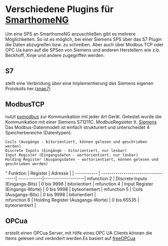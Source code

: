 # Verschiedene Plugins für [SmarthomeNG](https://www.smarthomeng.de/)


Um eine SPS an SmarthomeNG anzuschließen gibt es mehrere Möglichkeiten. So ist es möglich, bei einer Siemens SPS über das S7 Plugin die Daten abzugreifen bzw. zu schreiben. Aber auch über Modbus TCP oder OPC Ua kann auf die SPSen von Siemens und anderen Herstellern wie z.b. Beckhoff, Xinje und andere zugegriffen werden.

## S7
stellt eine Verbindung über eine Implementierung des Siemens eigenen Protokolls her.([snap7](http://snap7.sourceforge.net/))

## ModbusTCP 
nutzt [pymodbus](https://pymodbus.readthedocs.io/en/latest/readme.html) zur Kommunikation mit jeder Art Gerät.
Getestet wurde die Kommunikation mit einer Siemens S71211C. ModbusRegsieter lt. [Siemens](https://support.industry.siemens.com/cs/document/100633819/wie-werden-bei-einem-modbus-tcp-datenaustausch-die-speicherbereiche-in-der-simatic-s7-1200-s7-1500-und-im-modbus-ger%C3%A4t-adressiert-?dti=0&lc=de-WW)
Das Modbus-Datenmodell ist einfach strukturiert und unterscheidet 4 Speicherbereiche (Datentypen):

    Coils (Ausgänge - bitorientiert, können gelesen und geschrieben werden)
    Discrete Inputs (Eingänge - bitorientiert, nur lesbar)
    Input Register (Eingangsdaten - wortorientiert, nur lesbar)
    Holding Register (Ausgangsdaten - wortorientiert, können gelesen und geschrieben werden)
"
Funktion    | Register                           | Adresse     |                    |
----------- | -----------------------------------| ------------|--------------------|
mfunction 2 | Discrete Inputs   (Eingangs-Bits)	 | 0 bis 9998  | bitorientiert      |
mfunction 4 | Input Register    (Eingangs-Worte) | 0 bis 9998  | byteorientiert     |
mfunction 5 | Coils             (Ausgangs-Bits)	 | 0 bis 9998  | bitorientiert      |      
mfunction 6 | Holding Register  (Ausgangs-Worte) | 0 bis 65535 | byteorientiert     |

## OPCua
erstellt einen OPCua Server, mit Hilfe eines OPC UA Clients können die Items gelesen und verändert werden.Es basiert auf [freeOPCua](https://github.com/FreeOpcUa)



